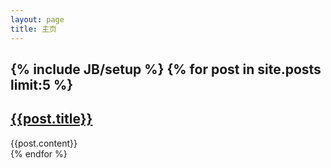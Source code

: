 ```yaml
---
layout: page
title: 主页
---
```

{% include JB/setup %}
{% for post in site.posts limit:5 %}
---
<h2><a class="post_title" href="{{post.url}}">{{post.title}}</a></h2>
<div class="post-content">{{post.content}}</div>
{% endfor %} 

